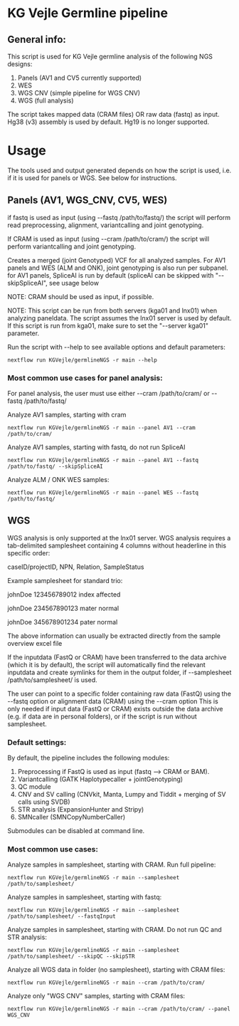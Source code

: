 # KG Vejle Germline pipeline

## General info:
This script is used for KG Vejle germline analysis of the following NGS designs:
1. Panels (AV1 and CV5 currently supported)
2. WES
3. WGS CNV (simple pipeline for WGS CNV)
4. WGS (full analysis)

The script takes mapped data (CRAM files) OR raw data (fastq) as input.
Hg38 (v3) assembly is used by default. Hg19 is no longer supported. 

# Usage

The tools used and output generated depends on how the script is used, i.e. if it is used for panels or WGS. See below for instructions.


## Panels (AV1, WGS_CNV, CV5, WES)
if fastq is used as input (using --fastq /path/to/fastq/) the script will perform read preprocessing, alignment, variantcalling and joint genotyping.

If CRAM is used as input (using --cram /path/to/cram/) the script will perform variantcalling and joint genotyping.

Creates a merged (joint Genotyped) VCF for all analyzed samples.
For AV1 panels and WES (ALM and ONK), joint genotyping is also run per subpanel.
for AV1 panels, SpliceAI is run by default (spliceAI can be skipped with "--skipSpliceAI", see usage below

NOTE: CRAM should be used as input, if possible.

NOTE: This script can be run from both servers (kga01 and lnx01) when analyzing paneldata. The script assumes the lnx01 server is used by default. If this script is run from kga01, make sure to set the "--server kga01" parameter.

Run the script with --help to see available options and default parameters:

    nextflow run KGVejle/germlineNGS -r main --help



### Most common use cases for panel analysis:

For panel analysis, the user must use either --cram /path/to/cram/ or --fastq /path/to/fastq/ 

Analyze AV1 samples, starting with cram
   
    nextflow run KGVejle/germlineNGS -r main --panel AV1 --cram /path/to/cram/

Analyze AV1 samples, starting with fastq, do not run SpliceAI
   
    nextflow run KGVejle/germlineNGS -r main --panel AV1 --fastq /path/to/fastq/ --skipSpliceAI

Analyze ALM / ONK WES samples:

    nextflow run KGVejle/germlineNGS -r main --panel WES --fastq /path/to/fastq/

## WGS

WGS analysis is only supported at the lnx01 server. 
WGS analysis requires a tab-delimited samplesheet containing 4 columns without headerline in this specific order:

caseID/projectID, NPN, Relation, SampleStatus

Example samplesheet for standard trio:

johnDoe 123456789012    index   affected 

johnDoe 234567890123    mater   normal

johnDoe 345678901234    pater   normal

The above information can usually be extracted directly from the sample overview excel file

If the inputdata (FastQ or CRAM) have been transferred to the data archive (which it is by default), the script will automatically find the relevant inputdata and create symlinks for them in the output folder, if --samplesheet /path/to/samplesheet/ is used.

The user can point to a specific folder containing raw data (FastQ) using the --fastq option or alignment data (CRAM) using the --cram option
This is only needed if input data (FastQ or CRAM) exists outside the data archive (e.g. if data are in personal folders), or if the script is run without samplesheet.

### Default settings:

By default, the pipeline includes the following modules:

1. Preprocessing if FastQ is used as input (fastq --> CRAM or BAM).
2. Variantcalling (GATK Haplotypecaller + jointGenotyping)
3. QC module 
4. CNV and SV calling (CNVkit, Manta, Lumpy and Tiddit + merging of SV calls using SVDB)
5. STR analysis (ExpansionHunter and Stripy)
6. SMNcaller (SMNCopyNumberCaller)

Submodules can be disabled at command line.



### Most common use cases:

Analyze samples in samplesheet, starting with CRAM. Run full pipeline:
   
    nextflow run KGVejle/germlineNGS -r main --samplesheet /path/to/samplesheet/


Analyze samples in samplesheet, starting with fastq:
   
    nextflow run KGVejle/germlineNGS -r main --samplesheet /path/to/samplesheet/ --fastqInput 
    

Analyze samples in samplesheet, starting with CRAM. Do not run QC and STR analysis:
   
    nextflow run KGVejle/germlineNGS -r main --samplesheet /path/to/samplesheet/ --skipQC --skipSTR


Analyze all WGS data in folder (no samplesheet), starting with CRAM files:

    nextflow run KGVejle/germlineNGS -r main --cram /path/to/cram/ 



Analyze only "WGS CNV" samples, starting with CRAM files: 

    nextflow run KGVejle/germlineNGS -r main --cram /path/to/cram/ --panel WGS_CNV 










